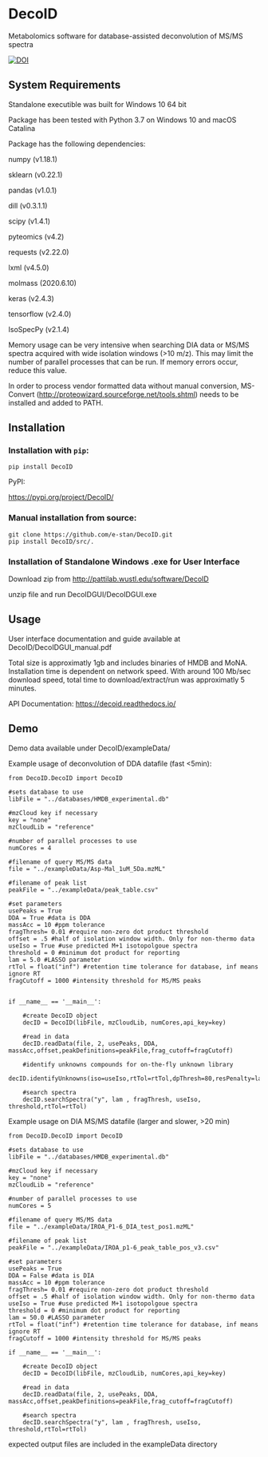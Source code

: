 # DecoID
Metabolomics software for database-assisted deconvolution of MS/MS spectra

[![DOI](https://zenodo.org/badge/267626315.svg)](https://zenodo.org/badge/latestdoi/267626315)

## System Requirements

Standalone executible was built for Windows 10 64 bit

Package has been tested with Python 3.7 on Windows 10 and macOS Catalina 

Package has the following dependencies:

numpy (v1.18.1)

sklearn (v0.22.1)

pandas (v1.0.1)

dill (v0.3.1.1)

scipy (v1.4.1)

pyteomics (v4.2)

requests (v2.22.0)

lxml (v4.5.0)

molmass (2020.6.10)

keras (v2.4.3)

tensorflow (v2.4.0)

IsoSpecPy (v2.1.4)

Memory usage can be very intensive when searching DIA data or MS/MS spectra acquired with wide isolation windows (>10 m/z). This may limit the number of parallel processes
that can be run. If memory errors occur, reduce this value. 


In order to process vendor formatted data without manual conversion, MS-Convert (http://proteowizard.sourceforge.net/tools.shtml) needs to be installed and added to PATH. 

## Installation

### Installation with ```pip```:

```
pip install DecoID
```
PyPI:

https://pypi.org/project/DecoID/

### Manual installation from source:

```
git clone https://github.com/e-stan/DecoID.git
pip install DecoID/src/.
```

### Installation of Standalone Windows .exe for User Interface

Download zip from http://pattilab.wustl.edu/software/DecoID

unzip file and run DecoIDGUI/DecoIDGUI.exe

## Usage

User interface documentation and guide available at DecoID/DecoIDGUI_manual.pdf

Total size is approximatly 1gb and includes binaries of HMDB and MoNA. Installation time is dependent on network speed. With around 100 Mb/sec download speed, total time to download/extract/run was approximatly 5 minutes.

API Documentation: https://decoid.readthedocs.io/

## Demo

Demo data available under DecoID/exampleData/

Example usage of deconvolution of DDA datafile (fast <5min):

```
from DecoID.DecoID import DecoID

#sets database to use
libFile = "../databases/HMDB_experimental.db"

#mzCloud key if necessary
key = "none"
mzCloudLib = "reference"

#number of parallel processes to use
numCores = 4

#filename of query MS/MS data
file = "../exampleData/Asp-Mal_1uM_5Da.mzML"

#filename of peak list
peakFile = "../exampleData/peak_table.csv"

#set parameters
usePeaks = True
DDA = True #data is DDA
massAcc = 10 #ppm tolerance
fragThresh= 0.01 #require non-zero dot product threshold
offset = .5 #half of isolation window width. Only for non-thermo data
useIso = True #use predicted M+1 isotopolgoue spectra
threshold = 0 #minimum dot product for reporting
lam = 5.0 #LASSO parameter
rtTol = float("inf") #retention time tolerance for database, inf means ignore RT
fragCutoff = 1000 #intensity threshold for MS/MS peaks


if __name__ == '__main__':

    #create DecoID object
    decID = DecoID(libFile, mzCloudLib, numCores,api_key=key)

    #read in data
    decID.readData(file, 2, usePeaks, DDA, massAcc,offset,peakDefinitions=peakFile,frag_cutoff=fragCutoff)

    #identify unknowns compounds for on-the-fly unknown library
    decID.identifyUnknowns(iso=useIso,rtTol=rtTol,dpThresh=80,resPenalty=lam)

    #search spectra
    decID.searchSpectra("y", lam , fragThresh, useIso, threshold,rtTol=rtTol)

```

Example usage on DIA MS/MS datafile (larger and slower, >20 min)

```
from DecoID.DecoID import DecoID

#sets database to use
libFile = "../databases/HMDB_experimental.db"

#mzCloud key if necessary
key = "none"
mzCloudLib = "reference"

#number of parallel processes to use
numCores = 5

#filename of query MS/MS data
file = "../exampleData/IROA_P1-6_DIA_test_pos1.mzML"

#filename of peak list
peakFile = "../exampleData/IROA_p1-6_peak_table_pos_v3.csv"

#set parameters
usePeaks = True
DDA = False #data is DIA
massAcc = 10 #ppm tolerance
fragThresh= 0.01 #require non-zero dot product threshold
offset = .5 #half of isolation window width. Only for non-thermo data
useIso = True #use predicted M+1 isotopolgoue spectra
threshold = 0 #minimum dot product for reporting
lam = 50.0 #LASSO parameter
rtTol = float("inf") #retention time tolerance for database, inf means ignore RT
fragCutoff = 1000 #intensity threshold for MS/MS peaks

if __name__ == '__main__':

    #create DecoID object
    decID = DecoID(libFile, mzCloudLib, numCores,api_key=key)

    #read in data
    decID.readData(file, 2, usePeaks, DDA, massAcc,offset,peakDefinitions=peakFile,frag_cutoff=fragCutoff)

    #search spectra
    decID.searchSpectra("y", lam , fragThresh, useIso, threshold,rtTol=rtTol)

```

expected output files are included in the exampleData directory




